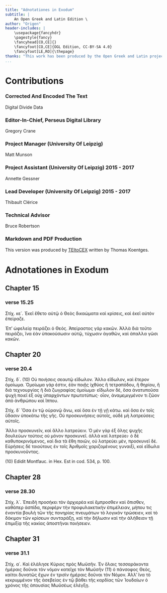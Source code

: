 ```yaml
---
title: "Adnotationes in Exodum"
subtitle: |
	An Open Greek and Latin Edition \ 
author: "Origen"
header-includes: | 
	\usepackage{fancyhdr}
	\pagestyle{fancy}
	\fancyhead[CO,CE]{}
	\fancyfoot[CO,CE]{OGL Edition, CC-BY-SA 4.0}
	\fancyfoot[LE,RO]{\thepage}
thanks: "This work has been produced by the Open Greek and Latin project through the help of volunteers. See contributions for details."
...
```


# Contributions


### Corrected And Encoded The Text

Digital Divide Data  
  
### Editor-In-Chief, Perseus Digital Library

Gregory Crane  
  
### Project Manager (University Of Leipzig)

Matt Munson  
  
### Project Assistant (University Of Leipzig) 2015 - 2017

Annette Gessner  
  
### Lead Developer (University Of Leipzig) 2015 - 2017

Thibault Clérice  
  
### Technical Advisor

Bruce Robertson  
  
### Markdown and PDF Production

This version was produced by [TEItoCEX](https://github.com/ThomasK81/TEItoCEX) written by Thomas Koentges.

# Adnotationes in Exodum

## Chapter 15

### verse 15.25

<p>Στίχ. κε΄. Ἐκεῖ ἔθετο αὐτῷ ὁ Θεὸς δικαώματα καὶ
κρίσεις, καὶ ἐκεῖ αὐτὸν ἐπείραζε.</p>
<p>Ἐπʼ ὠφελείᾳ πειράζει ὁ Θεός. Ἀπείραστος γάρ
κακῶν. Ἀλλὰ διὰ τοῦτο πειράζει, ἵνα ἐὰν
ὑπακούσωσιν αὐτῷ, τύχωσιν ἀγαθῶν, καὶ ἀπαλλα
γῶσι κακῶν.</p>

## Chapter 20

### verse 20.4

<p>Στίχ. δ΄. (10) Οὐ ποιήσεις σεαυτῷ εἴδωλον.
Ἄλλο εἴδωλον, καὶ ἕτερον ὁμοίωμα. Ὁμοίωμα γάρ
ἐστιν, ἐὰν ποιῇς ἰχθύος ἢ τετραπόδου, ἢ θηρίου, ἢ
διὰ τεχνουργίας ἢ διὰ ζωγραφίας ὁμοίωμα· εἴδωλον
δὲ, ὅσα ἀνατυποῦσα ψυχὴ ποιεῖ ἐξ οὐχ ὑπαρχόντων
πρωτοτύπως· οἷον, ἀναμεμιγμένον τι ζῶον ἀπὸ ἀνθρώπου
καὶ ἵππου.</p>
<p>Στίχ. δ΄ Ὅσα ἐν τῷ οὐρανῷ ἄνω, καὶ ὅσα ἐν τῇ
γῇ κάτω. καὶ ὅσα ἐν τοῖς ὕδασιν ὑποκάτω τῆς
γῆς. Οὐ προσκυνήσεις αὐτοῖς, οὐδὲ μὴ λατρεύσεις
αὐτοῖς.</p>
<p>Ἄλλο προσκυνεῖν, καὶ ἄλλο λατρεύειν. Ὁ μὲν γὰρ
ἐξ ὅλης ψυχῆς δουλεύων τούτοις οὐ μόνον προσκυνεῖ.
ἀλλὰ καὶ λατρεύει· ὁ δὲ καθυποκρινόμενος, καὶ δια
τὰ ἔθη ποιῶν, οὐ λατρεύει μὲν, προσκυνεῖ δέ. Εὑρήσεις
δὲ τοιούτους ἐν τοῖς Ἀριθμοῖς χαριζομένους γυναιξὶ,
καὶ εἴδωλα προσκυνοῦντας.</p>
<note type="footnote">(10) Edidit Montfauc. in Hex. Est in cod. 534,
p. 100.</note>

## Chapter 28

### verse 28.30

<p>Στίχ. λ΄. Ἐπειδὴ προσήκει τὸν ἀρχιερέα καὶ
ἔμπροσθεν καὶ ὄπισθεν, καθάπερ ἀσπίδα, περιφέρν
τὴν προφυλακετικὴν ἐπιμέλειαν, μήπου τις ἐναντία
βουλὴ τῶν τῆς πονηρίας πνευμάτων τὸ λογικὸν
τρώσειεν, καὶ τὸ δόκιμον τῶν κρίσεων συνταράξῃ,
καὶ τὴν δήλωσιν καὶ τὴν ἀλήθειαν τῇ ἐπιμιξίᾳ
τῆς κακίας ἀποστῆναι ποιήσειεν.</p>

## Chapter 31

### verse 31.1

<p>Στίχ. α΄. Καὶ ἐλάλησε Κύριος πρὸς Μωϋσῆν.
Ἐν ὅλαις τεσσαράκοντα ἡμέραις δοῦναι τὸν νόμον
κατεῖχε τὸν Μωῦσῆν (11) ὁ πάνσοφος Θεὸς, καίτοι
δυνατῶς ἔχων ἐν τρισὶν ἡμέραις δοῦναι τὸν Νόμον.
Ἀλλʼ ἵνα τὸ κεκρυμμένον τῆς ἀσεβείας ἐν τῷ βάθει
τῆς καρδίας τῶν Ἰουδαίων ὁ χρόνος τῆς ἀπουσίας
Μωῦσέως ἐλέγξῃ.</p>
